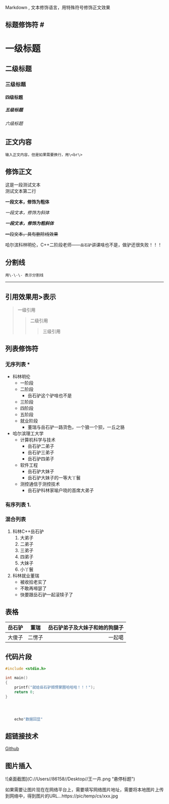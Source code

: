 Markdown , 文本修饰语言，用特殊符号修饰正文效果<br>

## 标题修饰符 \#

# 一级标题
## 二级标题
### 三级标题
#### 四级标题
##### 五级标题
###### 六级标题

## 正文内容

	输入正文内容，但是如果需要换行，用\<br\>

## 修饰正文

这是一段测试文本<br>
测试文本第二行

**一段文本，修饰为粗体**

*一段文本，修饰为斜体*

***一段文本，修饰为粗斜体***

~~一段文本，具有删除线效果~~

哈尔滨科林明伦，C++二阶段老师——`岳石驴`讲课啥也不是，做驴还很失败！！！

## 分割线

	用\-\-\- 表示分割线
---------------------------------

## 引用效果用\>表示

> 一级引用
>> 二级引用
>>> 三级引用

## 列表修饰符
### 无序列表 \*

* 科林明伦
  * 一阶段
  * 二阶段
    * 岳石驴这个驴啥也不是
  * 三阶段
  * 四阶段
  * 五阶段
  * 就业阶段
    * 董瑞与岳石驴一路货色，一个狼一个狈，一丘之貉
* 哈尔滨理工大学
  * 计算机科学与技术
    * 岳石驴二弟子
    * 岳石驴三弟子
    * 岳石驴四弟子
  * 软件工程
    * 岳石驴大妹子
    * 岳石驴大妹子的一等大丫鬟
  * 测控通信于测控技术
    * 岳石驴科林家喻户晓的首席大弟子

### 有序列表 1.

### 混合列表

1. 科林C++岳石驴
   1. 大弟子
   2. 二弟子
   3. 三弟子
   4. 四弟子
   5. 大妹子
   6. 小丫鬟
2. 科林就业董瑞
   * 被收拾老实了
   * 不敢再嘚瑟了
   * 快要跟岳石驴一起滚犊子了

## 表格

岳石驴|董瑞|岳石驴弟子及大妹子和她的狗腿子
---|:---:|---:
大傻子|二愣子|一起噶

## 代码片段

```c
#include <stdio.h>

int main()
{
    printf("就给岳石驴搁愣蒙圈哈哈哈！！！");
    return 0;
}
```

```python
```

```java
```

```cpp
```

```bash
	echo"数据回显"
```

## 超链接技术

[Github](https://github.com "点击访问")


## 图片插入

![桌面截图](C://Users//86158//Desktop//王一卉.png “悬停标题")

如果需要让图片现在在网络平台上，需要填写网络图片地址，需要将本地图片上传到网络中，得到图片的URL…https://pic/temp/cs/xxx.jpg
